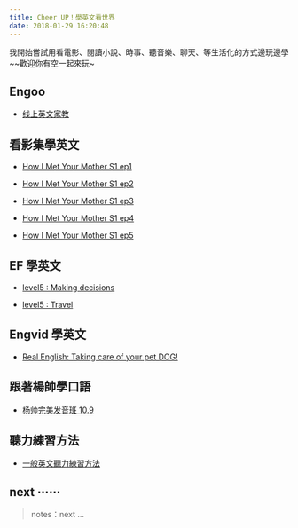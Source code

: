```yaml
---
title: Cheer UP！學英文看世界
date: 2018-01-29 16:20:48
---
```


我開始嘗試用看電影、閱讀小說、時事、聽音樂、聊天、等生活化的方式邊玩邊學~~歡迎你有空一起來玩~

## Engoo

- [线上英文家教][tw1]

[tw1]: https://engoo.com.tw/

## 看影集學英文

- [How I Met Your Mother S1 ep1][h1]

- [How I Met Your Mother S1 ep2][h2]

- [How I Met Your Mother S1 ep3][h3]

- [How I Met Your Mother S1 ep4][h4]

- [How I Met Your Mother S1 ep5][h5]

[h1]: http://cindylearnenglish.blogspot.tw/2015/03/how-i-met-your-mother-s1-ep1.html
[h2]: http://cindylearnenglish.blogspot.tw/2015/03/how-i-met-your-mother-s1-ep2.html
[h3]: http://cindylearnenglish.blogspot.tw/2015/04/how-i-met-your-mother-s1-ep3.html
[h4]: http://cindylearnenglish.blogspot.tw/2015/04/how-i-met-your-mother-s1-ep4.html
[h5]: http://cindylearnenglish.blogspot.tw/2015/08/how-i-met-your-mother-s1-ep5.html

## EF 學英文

- [level5 : Making decisions][f1]

- [level5 : Travel][f2]

[f1]: /2017/06/19/ef-l5u2-Making-Decisions/
[f2]: /2017/06/14/ef-l5u1-Travel/

## Engvid 學英文

- [Real English: Taking care of your pet DOG!][v1]

[v1]: /2017/11/02/engvid-Taking-care-of-your-pet/

## 跟著楊帥學口語

- [杨帅完美发音班 10.9][s1]

[s1]: /2017/12/03/ielts-speaking-yangshuai-1/

## 聽力練習方法

- [一般英文聽力練習方法][l1]

[l1]: /2018/01/28/english-listening-cindy-duoyi/


[0]: /ielts

## next ⋯⋯

> notes：next ...

